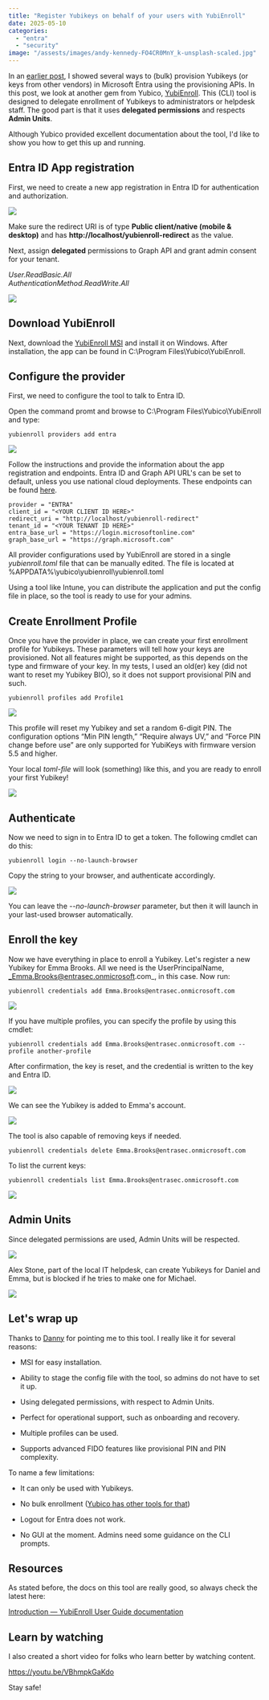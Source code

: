 ```yaml
---
title: "Register Yubikeys on behalf of your users with YubiEnroll"
date: 2025-05-10
categories: 
  - "entra"
  - "security"
image: "/assests/images/andy-kennedy-FO4CR0MnY_k-unsplash-scaled.jpg"
---
```


In an [earlier post](https://janbakker.tech/register-yubikeys-on-behalf-of-your-users-with-microsoft-entra-id-fido2-provisioning-apis/), I showed several ways to (bulk) provision Yubikeys (or keys from other vendors) in Microsoft Entra using the provisioning APIs. In this post, we look at another gem from Yubico, [YubiEnroll](https://www.yubico.com/products/yubienroll/). This (CLI) tool is designed to delegate enrollment of Yubikeys to administrators or helpdesk staff. The good part is that it uses **delegated permissions** and respects **Admin Units**.

Although Yubico provided excellent documentation about the tool, I'd like to show you how to get this up and running.

## Entra ID App registration

First, we need to create a new app registration in Entra ID for authentication and authorization.

![](/assets/images/image-12.png)

Make sure the redirect URI is of type **Public client/native (mobile & desktop)** and has **http://localhost/yubienroll-redirect** as the value.

Next, assign **delegated** permissions to Graph API and grant admin consent for your tenant.

_User.ReadBasic.All  
AuthenticationMethod.ReadWrite.All_

![](/assets/images/image-14.png)

## Download YubiEnroll

Next, download the [YubiEnroll MSI](https://downloads.yubico.com/support/yubienroll-1.1.0-win64.msi) and install it on Windows. After installation, the app can be found in C:\\Program Files\\Yubico\\YubiEnroll.

## Configure the provider

First, we need to configure the tool to talk to Entra ID.

Open the command promt and browse to C:\\Program Files\\Yubico\\YubiEnroll and type:

```
yubienroll providers add entra
```

![](/assets/images/image-15.png)

Follow the instructions and provide the information about the app registration and endpoints. Entra ID and Graph API URL's can be set to default, unless you use national cloud deployments. These endpoints can be found [here](https://learn.microsoft.com/en-us/graph/deployments#app-registration-and-token-service-root-endpoints).

```
provider = "ENTRA"
client_id = "<YOUR CLIENT ID HERE>"
redirect_uri = "http://localhost/yubienroll-redirect"
tenant_id = "<YOUR TENANT ID HERE>"
entra_base_url = "https://login.microsoftonline.com"
graph_base_url = "https://graph.microsoft.com"
```

All provider configurations used by YubiEnroll are stored in a single _yubienroll.toml_ file that can be manually edited. The file is located at %APPDATA%\\yubico\\yubienroll\\yubienroll.toml

Using a tool like Intune, you can distribute the application and put the config file in place, so the tool is ready to use for your admins.

## Create Enrollment Profile

Once you have the provider in place, we can create your first enrollment profile for Yubikeys. These parameters will tell how your keys are provisioned. Not all features might be supported, as this depends on the type and firmware of your key. In my tests, I used an old(er) key (did not want to reset my Yubikey BIO), so it does not support provisional PIN and such.

```
yubienroll profiles add Profile1
```

![](/assets/images/image-19.png)

This profile will reset my Yubikey and set a random 6-digit PIN. The configuration options “Min PIN length,” “Require always UV,” and “Force PIN change before use” are only supported for YubiKeys with firmware version 5.5 and higher.

Your local _toml-file_ will look (something) like this, and you are ready to enroll your first Yubikey!

![](/assets/images/image-20.png)

## Authenticate

Now we need to sign in to Entra ID to get a token. The following cmdlet can do this:

```
yubienroll login --no-launch-browser
```

Copy the string to your browser, and authenticate accordingly.

![](/assets/images/image-22.png)

You can leave the _\--no-launch-browser_ parameter, but then it will launch in your last-used browser automatically.

## Enroll the key

Now we have everything in place to enroll a Yubikey. Let's register a new Yubikey for Emma Brooks. All we need is the UserPrincipalName, _Emma.Brooks@entrasec.onmicrosoft.com_, in this case. Now run:

```
yubienroll credentials add Emma.Brooks@entrasec.onmicrosoft.com
```

![](/assets/images/image-23.png)

If you have multiple profiles, you can specify the profile by using this cmdlet:

```
yubienroll credentials add Emma.Brooks@entrasec.onmicrosoft.com --profile another-profile

```

After confirmation, the key is reset, and the credential is written to the key and Entra ID.

![](/assets/images/image-24.png)

We can see the Yubikey is added to Emma's account.

![](/assets/images/image-25.png)

The tool is also capable of removing keys if needed.

```
yubienroll credentials delete Emma.Brooks@entrasec.onmicrosoft.com
```

To list the current keys:

```
yubienroll credentials list Emma.Brooks@entrasec.onmicrosoft.com
```

![](/assets/images/image-26.png)

## Admin Units

Since delegated permissions are used, Admin Units will be respected.

![](/assets/images/image-29.png)

Alex Stone, part of the local IT helpdesk, can create Yubikeys for Daniel and Emma, but is blocked if he tries to make one for Michael.

![](/assets/images/image-30.png)

## Let's wrap up

Thanks to [Danny](https://www.linkedin.com/in/danny-van-zon-59580b1a4/) for pointing me to this tool. I really like it for several reasons:

- MSI for easy installation.

- Ability to stage the config file with the tool, so admins do not have to set it up.

- Using delegated permissions, with respect to Admin Units.

- Perfect for operational support, such as onboarding and recovery.

- Multiple profiles can be used.

- Supports advanced FIDO features like provisional PIN and PIN complexity.

To name a few limitations:

- It can only be used with Yubikeys.

- No bulk enrollment ([Yubico has other tools for that](https://janbakker.tech/register-yubikeys-on-behalf-of-your-users-with-microsoft-entra-id-fido2-provisioning-apis/))

- Logout for Entra does not work.

- No GUI at the moment. Admins need some guidance on the CLI prompts.

## Resources

As stated before, the docs on this tool are really good, so always check the latest here:

[Introduction — YubiEnroll User Guide documentation](https://docs.yubico.com/software/yubikey/tools/yubienroll/intro.html)

## Learn by watching

I also created a short video for folks who learn better by watching content.

https://youtu.be/VBhmpkGaKdo

Stay safe!
